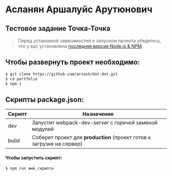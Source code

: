 # Асланян Аршалуйс Арутюнович
## Тестовое задание Точка-Точка

> Перед установкой зависимостей и запуском проекта убедитесь, что у вас установлена [последняя версия Node.js & NPM](https://nodejs.org/en/download/current/)

##  Чтобы развернуть проект необходимо:
```sh
$ git clone https://github.com/arsash/dot-dot.git
$ cd portfolio
$ npm i
```

## Скрипты package.json:

| Скрипт | Назначение |
| ------ | ------ |
| dev | Запустит webpack-dev-server с _горячей_ заменой модулей |
| build | Соберет проект для **production** (проект готов к загрузке на сервер) |

#### Чтобы запустить скрипт:
```sh
$ npm run имя_скрипта
```
